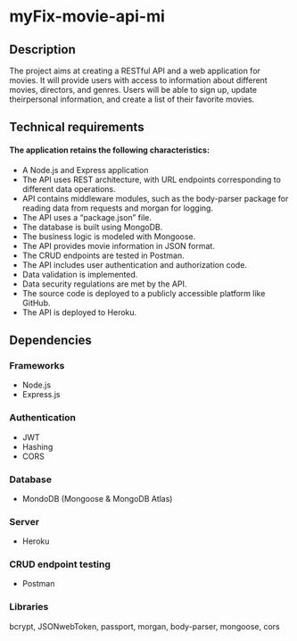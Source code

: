 # myFix-movie-api-mi
## Description
The project aims at creating a RESTful API and a web application for movies. It will provide users with access to information about different movies, directors, and genres. Users will be able to sign up, update theirpersonal information, and create a list of their favorite movies.
## Technical requirements
#### The application retains the following characteristics:
- A Node.js and Express application
- The API uses REST architecture, with URL endpoints corresponding to different data operations.
- API contains middleware modules, such as the body-parser package for reading data from requests and morgan for logging.
- The API uses a “package.json” file.
- The database is built using MongoDB.
- The business logic is modeled with Mongoose.
- The API provides movie information in JSON format.
- The CRUD endpoints are tested in Postman.
- The API includes user authentication and authorization code.
- Data validation is implemented.
- Data security regulations are met by the API.
- The source code is deployed to a publicly accessible platform like GitHub.
- The API is deployed to Heroku.

## Dependencies
### Frameworks
- Node.js
- Express.js
### Authentication
- JWT
- Hashing
- CORS
### Database
- MondoDB (Mongoose & MongoDB Atlas)
### Server
- Heroku
### CRUD endpoint testing
- Postman
### Libraries
bcrypt, JSONwebToken, passport, morgan, body-parser, mongoose, cors
